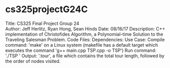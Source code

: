 # cs325projectG24C

Title: CS325 Final Project Group 24  
Author: Jeff Herlitz, Ryan Hong, Sean Hinds
Date: 08/16/17
Description: C++ implementation of Christofides Algorithm, a Polynomial-time Solution to the Traveling Salesman Problem.
Code Files:
Dependencies:
Use Case:
Compile command: 'make' on a Linux system (makefile has a default target which executes the command 'g++ main.cpp TSP.cpp -o TSP')
Run command: './TSP <data filename>'
Output: '<data filename>.tour', a file which contains the total tour length, followed by the order of nodes visited.
